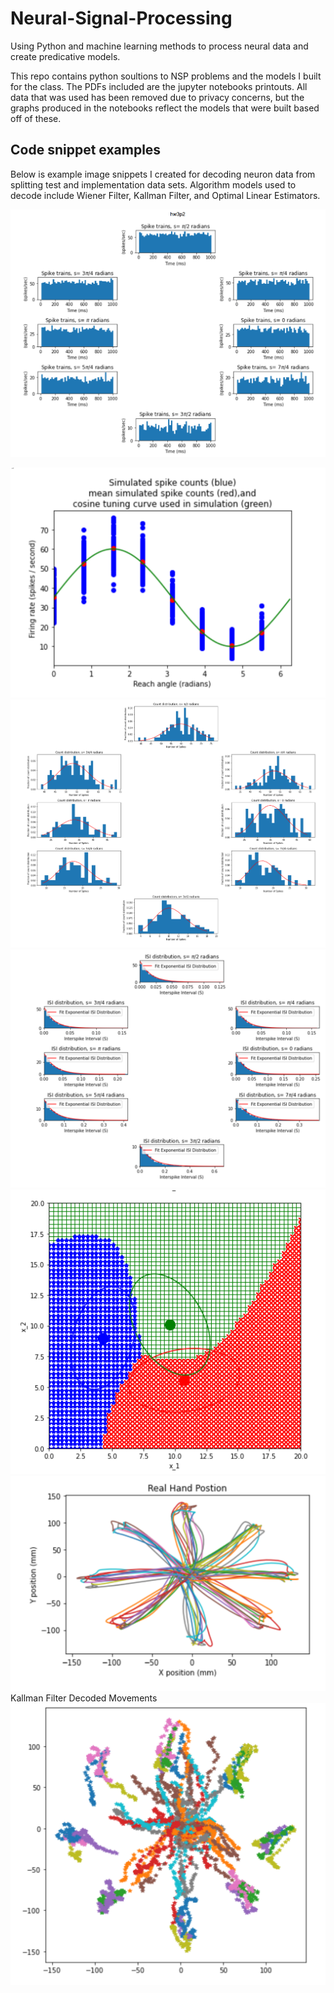 # Neural-Signal-Processing
Using Python and machine learning methods to process neural data and create predicative models.

This repo contains python soultions to NSP problems and the models I built for the class. The PDFs included are the jupyter notebooks printouts. All data that was used has been removed due to privacy concerns, but the graphs produced in the notebooks reflect the models that were built based off of these.

## Code snippet examples

Below is example image snippets I created for decoding neuron data from splitting test and implementation data sets. Algorithm models used to decode include Wiener Filter, Kallman Filter, and Optimal Linear Estimators.

![Image 1](pdf_sols/Snippets/p2.PNG)

![Image 2](pdf_sols/Snippets/p1.PNG)
![Image 1](pdf_sols/Snippets/p4.PNG)
![Image 1](pdf_sols/Snippets/p6.PNG)
![Image 1](pdf_sols/Snippets/p8.PNG)
![Image 1](pdf_sols/Snippets/p11.PNG)
Kallman Filter Decoded Movements
![Image 1](pdf_sols/Snippets/p10.PNG)
